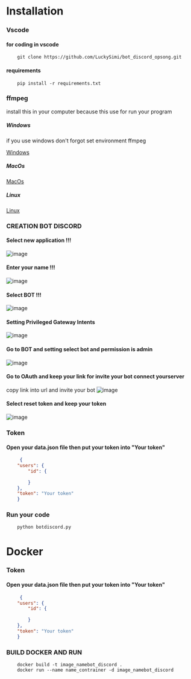 # Installation


### Vscode
#### for coding in vscode
```
    git clone https://github.com/LuckySimi/bot_discord_opsong.git
```
#### requirements
```
    pip install -r requirements.txt
```

### ffmpeg
  install this in your computer because this use for run your program
##### Windows
if you use windows don't forgot set environment ffmpeg

[Windows](https://ffmpeg.org/download.html#build-windows)
##### MacOs
[MacOs](https://ffmpeg.org/download.html#build-mac)
##### Linux
[Linux](https://ffmpeg.org/download.html#build-linux)

### CREATION BOT DISCORD
#### Select new application !!!
![image](https://github.com/LuckySimi/bot_discord_opsong/assets/153023501/88c3064d-467e-4060-9116-4c76a7179301)
#### Enter your name !!!
![image](https://github.com/LuckySimi/bot_discord_opsong/assets/153023501/b05b294e-6cd2-4843-aad2-8ba12dc5116c)
#### Select BOT !!!
![image](https://github.com/LuckySimi/bot_discord_opsong/assets/153023501/86eb0179-c4f6-40ec-ab6c-bb6a6eddabad)

#### Setting Privileged Gateway Intents
![image](https://github.com/LuckySimi/bot_discord_opsong/assets/153023501/8e365f49-7560-4f9c-8080-6c6e37643052)

#### Go to BOT and setting select bot and permission is admin
![image](https://github.com/LuckySimi/bot_discord_opsong/assets/153023501/04032c20-e434-4673-a687-22a1a42663e1)

#### Go to OAuth and keep your link for invite your bot connect yourserver
copy link into url and invite your bot 
![image](https://github.com/LuckySimi/bot_discord_opsong/assets/153023501/abcdd5f8-66aa-4de9-bb96-51d3f6780e7e)

#### Select reset token and keep your token
![image](https://github.com/LuckySimi/bot_discord_opsong/assets/153023501/5bbd9775-89a6-4304-b93e-d19b63b0eebe)

### Token
#### Open your data.json file then put your token into "Your token"

```json
     {
    "users": {
        "id": {
            
        }
    },
    "token": "Your token"
    }
```

### Run your code

```python
    python botdiscord.py
```

# Docker

### Token
#### Open your data.json file then put your token into "Your token"

```json
     {
    "users": {
        "id": {
            
        }
    },
    "token": "Your token"
    }
```

### BUILD DOCKER AND RUN
```docker
    docker build -t image_namebot_discord .
    docker run --name name_contrainer -d image_namebot_discord
```


